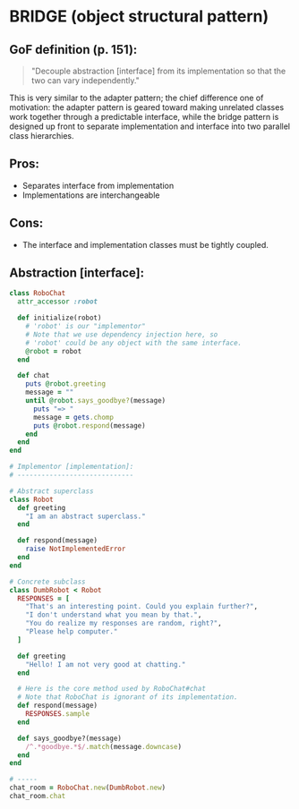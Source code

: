 # BRIDGE (object structural pattern)

## GoF definition (p. 151):

> "Decouple abstraction [interface] from its implementation so that the two
can vary independently."

This is very similar to the adapter pattern; the chief difference one of
motivation: the adapter pattern is geared toward making unrelated classes
work together through a predictable interface, while the bridge pattern
is designed up front to separate implementation and interface into two
parallel class hierarchies.

## Pros:

* Separates interface from implementation
* Implementations are interchangeable

## Cons:

* The interface and implementation classes must be tightly coupled.

## Abstraction [interface]:


```ruby
class RoboChat
  attr_accessor :robot

  def initialize(robot)
    # 'robot' is our "implementor"
    # Note that we use dependency injection here, so
    # 'robot' could be any object with the same interface.
    @robot = robot
  end

  def chat
    puts @robot.greeting
    message = ""
    until @robot.says_goodbye?(message)
      puts "=> "
      message = gets.chomp
      puts @robot.respond(message)
    end
  end
end

# Implementor [implementation]:
# -----------------------------

# Abstract superclass
class Robot
  def greeting
    "I am an abstract superclass."
  end

  def respond(message)
    raise NotImplementedError
  end
end

# Concrete subclass
class DumbRobot < Robot
  RESPONSES = [
    "That's an interesting point. Could you explain further?",
    "I don't understand what you mean by that.",
    "You do realize my responses are random, right?",
    "Please help computer."
  ]

  def greeting
    "Hello! I am not very good at chatting."
  end

  # Here is the core method used by RoboChat#chat
  # Note that RoboChat is ignorant of its implementation.
  def respond(message)
    RESPONSES.sample
  end

  def says_goodbye?(message)
    /^.*goodbye.*$/.match(message.downcase)
  end
end

# -----
chat_room = RoboChat.new(DumbRobot.new)
chat_room.chat
```
